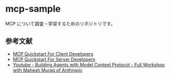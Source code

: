 # mcp-sample

MCP について調査・学習するためのリポジトリです。

## 参考文献

- [MCP Quickstart For Client Developers](https://modelcontextprotocol.io/quickstart/client)
- [MCP Quickstart For Server Developers](https://modelcontextprotocol.io/quickstart/server#claude-for-desktop-integration-issues)
- [Youtube - Building Agents with Model Context Protocol - Full Workshop with Mahesh Murag of Anthropic](https://www.youtube.com/watch?v=kQmXtrmQ5Zg)
